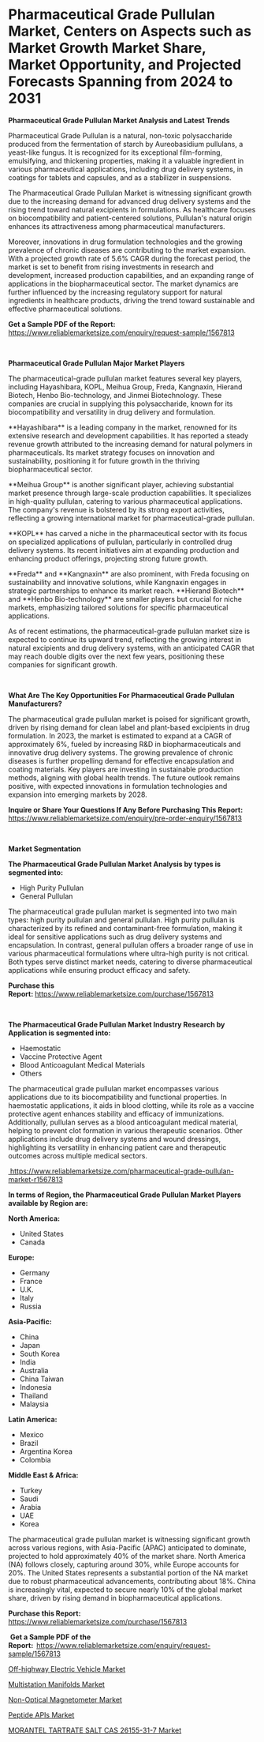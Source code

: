 <p><h1>Pharmaceutical Grade Pullulan Market, Centers on Aspects such as Market Growth Market Share, Market Opportunity, and Projected Forecasts Spanning from 2024 to 2031</h1></p><p><strong>Pharmaceutical Grade Pullulan Market Analysis and Latest Trends</strong></p>
<p><p>Pharmaceutical Grade Pullulan is a natural, non-toxic polysaccharide produced from the fermentation of starch by Aureobasidium pullulans, a yeast-like fungus. It is recognized for its exceptional film-forming, emulsifying, and thickening properties, making it a valuable ingredient in various pharmaceutical applications, including drug delivery systems, in coatings for tablets and capsules, and as a stabilizer in suspensions. </p><p>The Pharmaceutical Grade Pullulan Market is witnessing significant growth due to the increasing demand for advanced drug delivery systems and the rising trend toward natural excipients in formulations. As healthcare focuses on biocompatibility and patient-centered solutions, Pullulan's natural origin enhances its attractiveness among pharmaceutical manufacturers. </p><p>Moreover, innovations in drug formulation technologies and the growing prevalence of chronic diseases are contributing to the market expansion. With a projected growth rate of 5.6% CAGR during the forecast period, the market is set to benefit from rising investments in research and development, increased production capabilities, and an expanding range of applications in the biopharmaceutical sector. The market dynamics are further influenced by the increasing regulatory support for natural ingredients in healthcare products, driving the trend toward sustainable and effective pharmaceutical solutions.</p></p>
<p><strong>Get a Sample PDF of the Report:&nbsp;</strong> <a href="https://www.reliablemarketsize.com/enquiry/request-sample/1567813">https://www.reliablemarketsize.com/enquiry/request-sample/1567813</a></p>
<p>&nbsp;</p>
<p><strong>Pharmaceutical Grade Pullulan Major Market Players</strong></p>
<p><p>The pharmaceutical-grade pullulan market features several key players, including Hayashibara, KOPL, Meihua Group, Freda, Kangnaxin, Hierand Biotech, Henbo Bio-technology, and Jinmei Biotechnology. These companies are crucial in supplying this polysaccharide, known for its biocompatibility and versatility in drug delivery and formulation.</p><p>**Hayashibara** is a leading company in the market, renowned for its extensive research and development capabilities. It has reported a steady revenue growth attributed to the increasing demand for natural polymers in pharmaceuticals. Its market strategy focuses on innovation and sustainability, positioning it for future growth in the thriving biopharmaceutical sector.</p><p>**Meihua Group** is another significant player, achieving substantial market presence through large-scale production capabilities. It specializes in high-quality pullulan, catering to various pharmaceutical applications. The company's revenue is bolstered by its strong export activities, reflecting a growing international market for pharmaceutical-grade pullulan.</p><p>**KOPL** has carved a niche in the pharmaceutical sector with its focus on specialized applications of pullulan, particularly in controlled drug delivery systems. Its recent initiatives aim at expanding production and enhancing product offerings, projecting strong future growth.</p><p>**Freda** and **Kangnaxin** are also prominent, with Freda focusing on sustainability and innovative solutions, while Kangnaxin engages in strategic partnerships to enhance its market reach. **Hierand Biotech** and **Henbo Bio-technology** are smaller players but crucial for niche markets, emphasizing tailored solutions for specific pharmaceutical applications.</p><p>As of recent estimations, the pharmaceutical-grade pullulan market size is expected to continue its upward trend, reflecting the growing interest in natural excipients and drug delivery systems, with an anticipated CAGR that may reach double digits over the next few years, positioning these companies for significant growth.</p></p>
<p>&nbsp;</p>
<p><strong>What Are The Key Opportunities For Pharmaceutical Grade Pullulan Manufacturers?</strong></p>
<p><p>The pharmaceutical grade pullulan market is poised for significant growth, driven by rising demand for clean label and plant-based excipients in drug formulation. In 2023, the market is estimated to expand at a CAGR of approximately 6%, fueled by increasing R&D in biopharmaceuticals and innovative drug delivery systems. The growing prevalence of chronic diseases is further propelling demand for effective encapsulation and coating materials. Key players are investing in sustainable production methods, aligning with global health trends. The future outlook remains positive, with expected innovations in formulation technologies and expansion into emerging markets by 2028.</p></p>
<p><strong>Inquire or Share Your Questions If Any Before Purchasing This Report:</strong> <a href="https://www.reliablemarketsize.com/enquiry/pre-order-enquiry/1567813">https://www.reliablemarketsize.com/enquiry/pre-order-enquiry/1567813</a></p>
<p>&nbsp;</p>
<p><strong>Market Segmentation</strong></p>
<p><strong>The Pharmaceutical Grade Pullulan Market Analysis by types is segmented into:</strong></p>
<p><ul><li>High Purity Pullulan</li><li>General Pullulan</li></ul></p>
<p><p>The pharmaceutical grade pullulan market is segmented into two main types: high purity pullulan and general pullulan. High purity pullulan is characterized by its refined and contaminant-free formulation, making it ideal for sensitive applications such as drug delivery systems and encapsulation. In contrast, general pullulan offers a broader range of use in various pharmaceutical formulations where ultra-high purity is not critical. Both types serve distinct market needs, catering to diverse pharmaceutical applications while ensuring product efficacy and safety.</p></p>
<p><strong>Purchase this Report:&nbsp;</strong><a href="https://www.reliablemarketsize.com/purchase/1567813">https://www.reliablemarketsize.com/purchase/1567813</a></p>
<p>&nbsp;</p>
<p><strong>The Pharmaceutical Grade Pullulan Market Industry Research by Application is segmented into:</strong></p>
<p><ul><li>Haemostatic</li><li>Vaccine Protective Agent</li><li>Blood Anticoagulant Medical Materials</li><li>Others</li></ul></p>
<p><p>The pharmaceutical grade pullulan market encompasses various applications due to its biocompatibility and functional properties. In haemostatic applications, it aids in blood clotting, while its role as a vaccine protective agent enhances stability and efficacy of immunizations. Additionally, pullulan serves as a blood anticoagulant medical material, helping to prevent clot formation in various therapeutic scenarios. Other applications include drug delivery systems and wound dressings, highlighting its versatility in enhancing patient care and therapeutic outcomes across multiple medical sectors.</p></p>
<p><a href="https://www.reliablemarketsize.com/pharmaceutical-grade-pullulan-market-r1567813">&nbsp;https://www.reliablemarketsize.com/pharmaceutical-grade-pullulan-market-r1567813</a></p>
<p><strong>In terms of Region, the Pharmaceutical Grade Pullulan Market Players available by Region are:</strong></p>
<p>
    <p> <strong> North America: </strong>
        <ul>
            <li>United States</li>
            <li>Canada</li>
        </ul>
        </p> 
    <p> <strong> Europe: </strong>
        <ul>
            <li>Germany</li>
            <li>France</li>
            <li>U.K.</li>
            <li>Italy</li>
            <li>Russia</li>
        </ul>
        </p> 
    <p> <strong> Asia-Pacific: </strong>
        <ul>
            <li>China</li>
            <li>Japan</li>
            <li>South Korea</li>
            <li>India</li>
            <li>Australia</li>
            <li>China Taiwan</li>
            <li>Indonesia</li>
            <li>Thailand</li>
            <li>Malaysia</li>
        </ul>
        </p> 
    <p> <strong> Latin America: </strong>
        <ul>
            <li>Mexico</li>
            <li>Brazil</li>
            <li>Argentina Korea</li>
            <li>Colombia</li>
        </ul>
        </p> 
    <p> <strong> Middle East & Africa: </strong>
        <ul>
            <li>Turkey</li>
            <li>Saudi</li>
            <li>Arabia</li>
            <li>UAE</li>
            <li>Korea</li>
        </ul>
    </p>
    </p>
<p><p>The pharmaceutical grade pullulan market is witnessing significant growth across various regions, with Asia-Pacific (APAC) anticipated to dominate, projected to hold approximately 40% of the market share. North America (NA) follows closely, capturing around 30%, while Europe accounts for 20%. The United States represents a substantial portion of the NA market due to robust pharmaceutical advancements, contributing about 18%. China is increasingly vital, expected to secure nearly 10% of the global market share, driven by rising demand in biopharmaceutical applications.</p></p>
<p><strong>Purchase this Report: </strong><a href="https://www.reliablemarketsize.com/purchase/1567813">https://www.reliablemarketsize.com/purchase/1567813</a></p>
<p>&nbsp;<strong>Get a Sample PDF of the Report:&nbsp;&nbsp;</strong><a href="https://www.reliablemarketsize.com/enquiry/request-sample/1567813">https://www.reliablemarketsize.com/enquiry/request-sample/1567813</a></p>
<p><strong></strong></p>
<p><p><a href="https://issuu.com/reportprime-2/docs/off-highway-electric-vehicle-market_95b725123b34d4">Off-highway Electric Vehicle Market</a></p><p><a href="https://medium.com/@chongespinoza76/multistation-manifolds-market-strategic-insights-product-evolution-and-market-segmentation-in-the-c3f758cc5633?postPublishedType=repub">Multistation Manifolds Market</a></p><p><a href="https://issuu.com/reportprime-2/docs/non-optical-magnetometer-market-siz_b2c303fd9da442">Non-Optical Magnetometer Market</a></p><p><a href="https://www.linkedin.com/pulse/peptide-apis-market-size-share-trends-analysis-report-end-use-oef3e">Peptide APIs Market</a></p><p><a href="https://medium.com/@chongespinoza76/global-morantel-tartrate-salt-cas-26155-31-7-market-trends-analysis-and-future-growth-prospects-08e6784c1b73?postPublishedType=repub">MORANTEL TARTRATE SALT CAS 26155-31-7 Market</a></p></p>